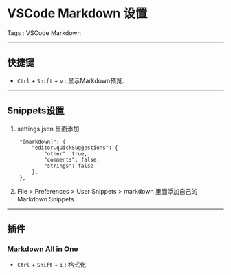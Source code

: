 # VSCode Markdown 设置

Tags : VSCode Markdown

---

## 快捷键

* `Ctrl` + `Shift` + `v` : 显示Markdown预览.

---

## Snippets设置

1. settings.json 里面添加
```
    "[markdown]": {
        "editor.quickSuggestions": {
            "other": true,
            "comments": false,
            "strings": false
        },
    },
```
2. File > Preferences > User Snippets > markdown 里面添加自己的 Markdown Snippets.

---

## 插件

### Markdown All in One

* `Ctrl` + `Shift` + `i` : 格式化
